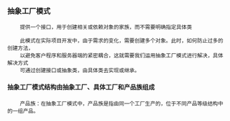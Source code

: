 ### 抽象工厂模式
        提供一个接口，用于创建相关或依赖对象的家族，而不需要明确指定具体类
        
        此模式在实际项目开发中，由于需求的变化，需要创建多个对象。此时，如何防止过多的创建方法，
        以避免客户程序和服务器端的紧密耦合，这就需要我们运用抽象工厂模式进行解决，具体解决方式
        可通过创建接口或抽象类，由具体类去实现或继承。
        
#### 抽象工厂模式结构由抽象工厂、具体工厂和产品族组成

        产品族：在抽象工厂模式中，产品族是指由同一个工厂生产的，位于不同产品等级结构中的一组产品。